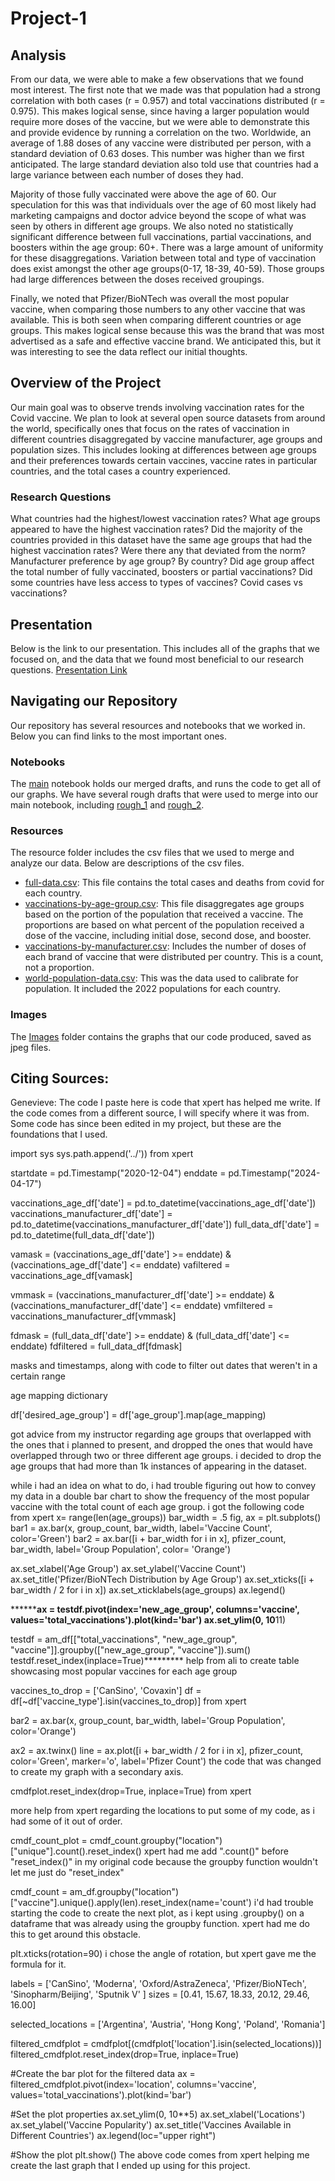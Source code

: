 # Project-1

## Analysis
From our data, we were able to make a few observations that we found most interest. The first note that we made was that population had a strong correlation with both cases (r = 0.957) and total vaccinations distributed (r = 0.975). This makes logical sense, since having a larger population would require more doses of the vaccine, but we were able to demonstrate this and provide evidence by running a correlation on the two. Worldwide, an average of 1.88 doses of any vaccine were distributed per person, with a standard deviation of 0.63 doses. This number was higher than we first anticipated. The large standard deviation also told use that countries had a large variance between each number of doses they had.

Majority of those fully vaccinated were above the age of 60. Our speculation for this was that individuals over the age of 60 most likely had marketing campaigns and doctor advice beyond the scope of what was seen by others in different age groups. We also noted no statistically significant difference between full vaccinations, partial vaccinations, and boosters within the age group: 60+. There was a large amount of uniformity for these disaggregations. Variation between total and type of vaccination does exist amongst the other age groups(0-17, 18-39, 40-59). Those groups had large differences between the doses received groupings.

Finally, we noted that Pfizer/BioNTech was overall the most popular vaccine, when comparing those numbers to any other vaccine that was available. This is both seen when comparing different countries or age groups. This makes logical sense because this was the brand that was most advertised as a safe and effective vaccine brand. We anticipated this, but it was interesting to see the data reflect our initial thoughts.

## Overview of the Project
Our main goal was to observe trends involving vaccination rates for the Covid vaccine. We plan to look at several open source datasets from around the world, specifically ones that focus on the rates of vaccination in different countries disaggregated by vaccine manufacturer, age groups and population sizes. This includes looking at differences between age groups and their preferences towards certain vaccines, vaccine rates in particular countries, and the total cases a country experienced.

### Research Questions
What countries had the highest/lowest vaccination rates?
What age groups appeared to have the highest vaccination rates?
Did the majority of the countries provided in this dataset have the same age groups that had the highest vaccination rates?
Were there any that deviated from the norm?
Manufacturer preference by age group?
  By country?
Did age group affect the total number of fully vaccinated, boosters or partial vaccinations?
Did some countries have less access to types of vaccines?
Covid cases vs vaccinations?

## Presentation
Below is the link to our presentation. This includes all of the graphs that we focused on, and the data that we found most beneficial to our research questions.
[Presentation Link](https://docs.google.com/presentation/d/1WHaVupxndZSUvioeZD7LKLBjvfZAw6Gaf5VZwfP0sys/edit?usp=sharing)

## Navigating our Repository
Our repository has several resources and notebooks that we worked in. Below you can find links to the most important ones.
### Notebooks
The [main](Notebooks/main.ipynb) notebook holds our merged drafts, and runs the code to get all of our graphs. We have several rough drafts that were used to merge into our main notebook, including [rough_1](Notebooks/rough_1.ipynb) and [rough_2](Notebooks/rough_2.ipynb).

### Resources
The resource folder includes the csv files that we used to merge and analyze our data. Below are descriptions of the csv files.
- [full-data.csv]([Resources/full_data.csv]): This file contains the total cases and deaths from covid for each country.
- [vaccinations-by-age-group.csv]([Resources/vaccinations-by-age-group.csv]): This file disaggregates age groups based on the portion of the population that received a vaccine. The proportions are based on what percent of the population received a dose of the vaccine, including initial dose, second dose, and booster.
- [vaccinations-by-manufacturer.csv]([Resources/vaccinations-by-manufacturer.csv]): Includes the number of doses of each brand of vaccine that were distributed per country. This is a count, not a proportion.
- [world-population-data.csv]([Resources/world-population-data.csv]): This was the data used to calibrate for population. It included the 2022 populations for each country.

### Images
The [Images](Images) folder contains the graphs that our code produced, saved as jpeg files.

## Citing Sources:

Genevieve:
The code I paste here is code that xpert has helped me write. If the code comes from a different source, I will specify where it was from. Some code has since been edited in my project, but these are the foundations that I used.

import sys
sys.path.append('../')) from xpert

startdate = pd.Timestamp("2020-12-04")
enddate = pd.Timestamp("2024-04-17")

vaccinations_age_df['date'] = pd.to_datetime(vaccinations_age_df['date'])
vaccinations_manufacturer_df['date'] = pd.to_datetime(vaccinations_manufacturer_df['date'])
full_data_df['date'] = pd.to_datetime(full_data_df['date'])

vamask = (vaccinations_age_df['date'] >= enddate) & (vaccinations_age_df['date'] <= enddate)
vafiltered = vaccinations_age_df[vamask]

vmmask = (vaccinations_manufacturer_df['date'] >= enddate) & (vaccinations_manufacturer_df['date'] <= enddate)
vmfiltered = vaccinations_manufacturer_df[vmmask]

fdmask = (full_data_df['date'] >= enddate) & (full_data_df['date'] <= enddate)
fdfiltered = full_data_df[fdmask]

masks and timestamps, along with code to filter out dates that weren't in a certain range

age mapping dictionary

df['desired_age_group'] = df['age_group'].map(age_mapping)

got advice from my instructor regarding age groups that overlapped with the ones that i planned to present, and dropped the ones that would have overlapped through two or three different age groups. i decided to drop the age groups that had more than 1k instances of appearing in the dataset.

while i had an idea on what to do, i had trouble figuring out how to convey my data in a double bar chart to show the frequency of the most popular vaccine with the total count of each age group. i got the following code from xpert 
x= range(len(age_groups))
bar_width = .5
fig, ax = plt.subplots()
bar1 = ax.bar(x, group_count, bar_width, label='Vaccine Count', color='Green')
bar2 = ax.bar([i + bar_width for i in x], pfizer_count, bar_width, label='Group Population', color= 'Orange')

ax.set_xlabel('Age Group')
ax.set_ylabel('Vaccine Count')
ax.set_title('Pfizer/BioNTech Distribution by Age Group')
ax.set_xticks([i + bar_width / 2 for i in x])
ax.set_xticklabels(age_groups)
ax.legend()

********ax = testdf.pivot(index='new_age_group', columns='vaccine', values='total_vaccinations').plot(kind='bar')
ax.set_ylim(0, 10**11)

testdf = am_df[["total_vaccinations", "new_age_group", "vaccine"]].groupby(["new_age_group", "vaccine"]).sum()
testdf.reset_index(inplace=True)********* help from ali to create table showcasing most popular vaccines for each age group

vaccines_to_drop = ['CanSino', 'Covaxin']
df = df[~df['vaccine_type'].isin(vaccines_to_drop)]
from xpert

bar2 = ax.bar(x, group_count, bar_width, label='Group Population', color='Orange')

ax2 = ax.twinx()
line = ax.plot([i + bar_width / 2 for i in x], pfizer_count, color='Green', marker='o', label='Pfizer Count')
the code that was changed to create my graph with a secondary axis.

cmdfplot.reset_index(drop=True, inplace=True)
from xpert

more help from xpert regarding the locations to put some of my code, as i had some of it out of order.

cmdf_count_plot = cmdf_count.groupby("location")["unique"].count().reset_index() xpert had me add ".count()" before "reset_index()" in my original code because the groupby function wouldn't let me just do "reset_index"

cmdf_count = am_df.groupby("location")["vaccine"].unique().apply(len).reset_index(name='count')     i'd had trouble starting the code to create the next plot, as i kept using .groupby() on a dataframe that was already using the groupby function. xpert had me do this to get around this obstacle.

plt.xticks(rotation=90) i chose the angle of rotation, but xpert gave me the formula for it.

labels = ['CanSino', 'Moderna', 'Oxford/AstraZeneca', 'Pfizer/BioNTech', 'Sinopharm/Beijing', 'Sputnik V' ]
sizes = [0.41, 15.67, 18.33, 20.12, 29.46, 16.00]

selected_locations = ['Argentina', 'Austria', 'Hong Kong', 'Poland', 'Romania']

filtered_cmdfplot = cmdfplot[(cmdfplot['location'].isin(selected_locations))]
filtered_cmdfplot.reset_index(drop=True, inplace=True)

#Create the bar plot for the filtered data
ax = filtered_cmdfplot.pivot(index='location', columns='vaccine', values='total_vaccinations').plot(kind='bar')

#Set the plot properties
ax.set_ylim(0, 10**5)
ax.set_xlabel('Locations')
ax.set_ylabel('Vaccine Popularity')
ax.set_title('Vaccines Available in Different Countries')
ax.legend(loc="upper right")

#Show the plot
plt.show()
The above code comes from xpert helping me create the last graph that I ended up using for this project.
